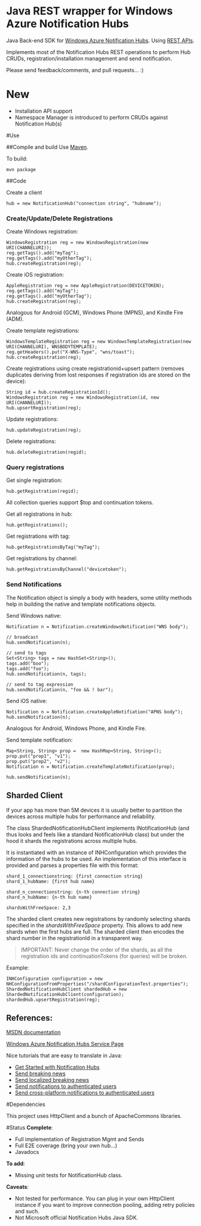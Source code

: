 Java REST wrapper for Windows Azure Notification Hubs
==========================

Java Back-end SDK for [Windows Azure Notification Hubs]. Using [REST APIs].

Implements most of the Notification Hubs REST operations to perform Hub CRUDs, registration/installation management and send notification.

Please send feedback/comments, and pull requests... :)

# New

* Installation API support
* Namespace Manager is introduced to perform CRUDs against Notification Hub(s)


#Use

##Compile and build
Use [Maven].

To build:

	mvn package

##Code

Create a client

	hub = new NotificationHub("connection string", "hubname");	

### Create/Update/Delete Registrations

Create Windows registration:

	WindowsRegistration reg = new WindowsRegistration(new URI(CHANNELURI));
	reg.getTags().add("myTag");
	reg.getTags().add("myOtherTag");	
	hub.createRegistration(reg);

Create iOS registration:

	AppleRegistration reg = new AppleRegistration(DEVICETOKEN);
	reg.getTags().add("myTag");
	reg.getTags().add("myOtherTag");
	hub.createRegistration(reg);

Analogous for Android (GCM), Windows Phone (MPNS), and Kindle Fire (ADM).

Create template registrations:

	WindowsTemplateRegistration reg = new WindowsTemplateRegistration(new URI(CHANNELURI), WNSBODYTEMPLATE);
	reg.getHeaders().put("X-WNS-Type", "wns/toast");
	hub.createRegistration(reg);

Create registrations using create registrationid+upsert pattern (removes duplicates deriving from lost responses if registration ids are stored on the device):

	String id = hub.createRegistrationId();
	WindowsRegistration reg = new WindowsRegistration(id, new URI(CHANNELURI));
	hub.upsertRegistration(reg);

Update registrations:

	hub.updateRegistration(reg);

Delete registrations:

	hub.deleteRegistration(regid);

### Query registrations

Get single registration:

	hub.getRegistration(regid);

All collection queries support $top and continuation tokens.

Get all registrations in hub:
	
	hub.getRegistrations();


Get registrations with tag:

	hub.getRegistrationsByTag("myTag");


Get registrations by channel:

	hub.getRegistrationsByChannel("devicetoken");


### Send Notifications

The Notification object is simply a body with headers, some utility methods help in building the native and template notifications objects.

Send Windows native:
	
	Notification n = Notification.createWindowsNotification("WNS body");
	
	// broadcast
	hub.sendNotification(n);
		
	// send to tags	
	Set<String> tags = new HashSet<String>();
	tags.add("boo");
	tags.add("foo");
	hub.sendNotification(n, tags);

	// send to tag expression		
	hub.sendNotification(n, "foo && ! bar");

Send iOS native:
	
	Notification n = Notification.createAppleNotifiation("APNS body");
	hub.sendNotification(n);


Analogous for Android, Windows Phone, and Kindle Fire.

Send template notification:

	Map<String, String> prop =  new HashMap<String, String>();
	prop.put("prop1", "v1");
	prop.put("prop2", "v2");
	Notification n = Notification.createTemplateNotification(prop);
		
	hub.sendNotification(n);

## Sharded Client
If your app has more than 5M devices it is usually better to partition the devices across multiple hubs for performance and reliability.

The class ShardedNotificationHubClient implements INotificationHub (and thus looks and feels like a standard NotificationHub class) but under the hood it shards the registrations across multiple hubs.

It is instantiated with an instance of INHConfiguration which provides the information of the hubs to be used. An implementation of this interface is provided and parses a properties file with this format:

	shard_1_connectionstring: {first connection string}
	shard_1_hubName: {first hub name}

	shard_n_connectionstring: {n-th connection string}
	shard_n_hubName: {n-th hub name}
	
	shardsWithFreeSpace: 2,3

The sharded client creates new registrations by randomly selecting shards specified in the *shardsWithFreeSpace* property. This allows to add new shards when the first hubs are full.
The sharded client then encodes the shard number in the registrationId in a transparent way.

> IMPORTANT: Never change the order of the shards, as all the registration ids and continuationTokens (for queries) will be broken.

Example:
	
	INHConfiguration configuration = new NHConfigurationFromProperties("/shardConfigurationTest.properties");
	ShardedNotificationHubClient shardedHub = new ShardedNotificationHubClient(configuration);
	shardedHub.upsertRegistration(reg);

## References:

[MSDN documentation]

[Windows Azure Notification Hubs Service Page]

Nice tutorials that are easy to translate in Java:

* [Get Started with Notification Hubs]
* [Send breaking news]
* [Send localized breaking news]
* [Send notifications to authenticated users]
* [Send cross-platform notifications to authenticated users]

#Dependencies

This project uses HttpClient and a bunch of ApacheCommons libraries.

#Status
**Complete**:

* Full implementation of Registration Mgmt and Sends
* Full E2E coverage (bring your own hub...)
* Javadocs

**To add**:

* Missing unit tests for NotificationHub class.

**Caveats**:

* Not tested for performance. You can plug in your own HttpClient instance if you want to improve connection pooling, adding retry policies and such.
* Not Microsoft official Notification Hubs Java SDK.


[REST APIs]: http://msdn.microsoft.com/en-us/library/windowsazure/dn223264.aspx
[Maven]: http://maven.apache.org/

[Windows Azure Notification Hubs]: http://www.windowsazure.com/en-us/documentation/services/notification-hubs/
[MSDN documentation]: http://msdn.microsoft.com/en-us/library/windowsazure/jj891130.aspx
[Windows Azure Notification Hubs Service Page]: http://www.windowsazure.com/en-us/documentation/services/notification-hubs/
[Get Started with Notification Hubs]: http://www.windowsazure.com/en-us/manage/services/notification-hubs/getting-started-windows-dotnet/
[Send breaking news]: http://www.windowsazure.com/en-us/manage/services/notification-hubs/breaking-news-dotnet/
[Send localized breaking news]: http://www.windowsazure.com/en-us/manage/services/notification-hubs/breaking-news-localized-dotnet/
[Send notifications to authenticated users]: http://www.windowsazure.com/en-us/manage/services/notification-hubs/notify-users/
[Send cross-platform notifications to authenticated users]: http://www.windowsazure.com/en-us/manage/services/notification-hubs/notify-users-xplat-mobile-services/


